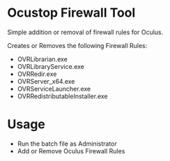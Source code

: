 # Ocustop Firewall Tool
Simple addition or removal of firewall rules for Oculus.

Creates or Removes the following Firewall Rules:
-  OVRLibrarian.exe
-  OVRLibraryService.exe
-  OVRRedir.exe
-  OVRServer_x64.exe
-  OVRServiceLauncher.exe
-  OVRRedistributableInstaller.exe

# Usage
- Run the batch file as Administrator
- Add or Remove Oculus Firewall Rules

